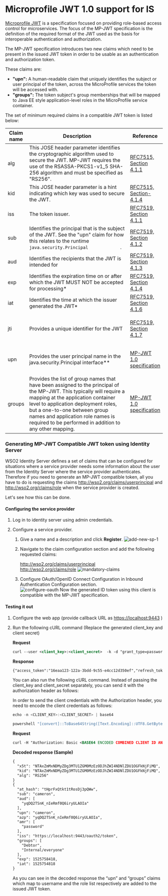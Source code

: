 # Microprofile JWT 1.0 support for IS

[Microprofile
JWT](https://www.eclipse.org/community/eclipse_newsletter/2017/september/article2.php)
is a specification focused on providing role-based access control for
microservices. The focus of the MP-JWT specification is the definition
of the required format of the JWT used as the basis for interoperable
authentication and authorization.

The MP-JWT specification introduces two new claims which need to be
present in the issued JWT token in order to be usable as an
authentication and authorization token.

These claims are:

-   **"upn":** A human-readable claim that uniquely identifies the
    subject or user principal of the token, across the MicroProfile
    services the token will be accessed with.
-   **"groups":** The token subject's group memberships that will be
    mapped to Java EE style application-level roles in the MicroProfile
    service container.

The set of minimum required claims in a compatible JWT token is listed
below:

<table style="width:100%;">
<colgroup>
<col style="width: 7%" />
<col style="width: 75%" />
<col style="width: 16%" />
</colgroup>
<thead>
<tr class="header">
<th>Claim name</th>
<th>Description</th>
<th>Reference</th>
</tr>
</thead>
<tbody>
<tr class="odd">
<td>alg</td>
<td>This JOSE header parameter identifies the cryptographic algorithm used to secure the JWT. MP-JWT requires the use of the RSASSA-PKCS1-v1_5 SHA-256 algorithm and must be specified as "RS256".</td>
<td><a href="https://tools.ietf.org/html/rfc7515#section-4.1.1">RFC7515, Section 4.1.1</a></td>
</tr>
<tr class="even">
<td>kid</td>
<td>This JOSE header parameter is a hint indicating which key was used to secure the JWT.</td>
<td><a href="https://tools.ietf.org/html/rfc7515#section-4.1.4">RFC7515, Section-4.1.4</a></td>
</tr>
<tr class="odd">
<td>iss</td>
<td>The token issuer.</td>
<td><a href="https://tools.ietf.org/html/rfc7519#section-4.1.1">RFC7519, Section 4.1.1</a></td>
</tr>
<tr class="even">
<td>sub</td>
<td>Identifies the principal that is the subject of the JWT. See the "upn" claim for how this relates to the runtime <code>             java.security.Principal            </code> .</td>
<td><a href="https://tools.ietf.org/html/rfc7519#section-4.1.2">RFC7519, Section 4.1.2</a></td>
</tr>
<tr class="odd">
<td>aud</td>
<td>Identifies the recipients that the JWT is intended for</td>
<td><a href="https://tools.ietf.org/html/rfc7519#section-4.1.3">RFC7519, Section 4.1.3</a></td>
</tr>
<tr class="even">
<td>exp</td>
<td>Identifies the expiration time on or after which the JWT MUST NOT be accepted for processing*</td>
<td><a href="https://tools.ietf.org/html/rfc7519#section-4.1.4">RFC7519, Section 4.1.4</a></td>
</tr>
<tr class="odd">
<td>iat</td>
<td>Identifies the time at which the issuer generated the JWT*</td>
<td><a href="https://tools.ietf.org/html/rfc7519#section-4.1.6">RFC7519, Section 4.1.6</a></td>
</tr>
<tr class="even">
<td>jti</td>
<td>Provides a unique identifier for the JWT</td>
<td><p><a href="https://tools.ietf.org/html/rfc7519#section-4.1.7">RFC7519, Section 4.1.7</a></p></td>
</tr>
<tr class="odd">
<td>upn</td>
<td>Provides the user principal name in the java.security.Principal interface**</td>
<td><p><a href="https://www.eclipse.org/community/eclipse_newsletter/2017/september/article2.php">MP-JWT 1.0 specification</a></p></td>
</tr>
<tr class="even">
<td>groups</td>
<td>Provides the list of group names that have been assigned to the principal of the MP-JWT. This typically will require a mapping at the application container level to application deployment roles, but a one-to-one between group names and application role names is required to be performed in addition to any other mapping.</td>
<td><p><a href="https://www.eclipse.org/community/eclipse_newsletter/2017/september/article2.php">MP-JWT 1.0 specification</a></p></td>
</tr>
</tbody>
</table>

### Generating MP-JWT Compatible JWT token using Identity Server

WSO2 Identity Server defines a set of claims that can be configured for
situations where a service provider needs some information about the
user from the Identity Server where the service provider authenticates.
Therefore if you need to generate an MP-JWT compatible token, all you
have to do is requesting the claims
<http://wso2.org/claims/userprincipal> and <http://wso2.org/claims/role>
when the service provider is created.

Let's see how this can be done.

#### Configuring the service provider

1.  Log in to identity server using admin credentials.

2.  Configure a service provider.

    1.  Give a name and a description and click **Register**.
        ![add-new-sp-1]( ../assets/img/using-wso2-identity-server/add-new-sp-1.png)

    2.  Navigate to the claim configuration section and add the
        following requested claims:  

        <http://wso2.org/claims/userprincipal>  
        <http://wso2.org/claims/role>
        ![mandatory-claims]( ../assets/img/using-wso2-identity-server/mandatory-claims.png)

    3.  Configure OAuth/OpenID Connect Configuration in Inbound
        Authentication Configuration section.  
        ![configure-oauth]( ../assets/img/using-wso2-identity-server/configure-oauth.png)
        Now the generated ID token using this client is compatible with
        the MP-JWT specification.

#### Testing it out

1.  Configure the web app (provide callback URL as
    <https://localhost:9443> )

2.  Run the following cURL command (Replace the generated client\_key
    and client secret)

    **Request**

    ``` xml
    curl --user <client_key>:<client_secret>  -k -d "grant_type=password&username=<username>&password=<password>&scope=openid" -H "Content-Type: application/x-www-form-urlencoded" https://localhost:9443/oauth2/token
    ```

    **Response**

    ``` xml
    {"access_token":"16eaa123-122a-3bdd-9c55-e4cc12d350ef","refresh_token":"25cbe580-672e-3969-b007-2fb4e4381378","scope":"openid","id_token":"eyJ4NXQiOiJOVEF4Wm1NeE5ETXlaRGczTVRVMVpHTTBNekV6T0RKaFpXSTRORE5sWkRVMU9HRmtOakZpTVEiLCJraWQiOiJOVEF4Wm1NeE5ETXlaRGczTVRVMVpHTTBNekV6T0RKaFpXSTRORE5sWkRVMU9HRmtOakZpTVEiLCJhbGciOiJSUzI1NiJ9.eyJhdF9oYXNoIjoidEhwckZ4UXRrdDF0Um9zRGozcFFXdyIsInN1YiI6ImNhbWVyb24iLCJhdWQiOlsieXFEUTJUU25LX25JZVJtZjBRNmlyeVVMQU9JYSJdLCJ1cG4iOiJjYW1lcm9uIiwiYXpwIjoieXFEUTJUU25LX25JZVJtZjBRNmlyeVVMQU9JYSIsImFtciI6WyJwYXNzd29yZCJdLCJpc3MiOiJodHRwczpcL1wvbG9jYWxob3N0Ojk0NDNcL29hdXRoMlwvdG9rZW4iLCJncm91cHMiOlsiRGVidG9yIiwiSW50ZXJuYWxcL2V2ZXJ5b25lIl0sImV4cCI6MTUyNTc1ODQxOCwiaWF0IjoxNTI1NzU0ODE4fQ.OAawdar3iybUQJPxEJXvKZ3NIypdD5QhEfv7limhZ3pmar8vHCt0gocpuzGU63mbqVkUrnEejw5PP0UdMNDNNIGqfeLnourbWYBlu4QgS66NKnJoi-S8zWaTXPrSWUFyB-S4OhT7L-d2IWeTno0iNhvL1qMrxkbKPYO-zXyr4-VbP4Radepnf0FhhaNDdQhtMLiG6iF8wwXmaZ2doNYCz98HDZZHUHrv_7ZlYlThAaDH7pxmekt_CRJN0PMWMZBezn53UjFsvzIpYF77wZZPLGxwLaNqVkm8WcB8TIPd-rNXQMfuJTVsyP2yyAd9dFG7MTJszjQyb9BonoYJL1gEOw","token_type":"Bearer","expires_in":3600}
    ```

    You can also run the following cURL command. Instead of passing the
    client\_key and client\_secret separately, you can send it with the
    authorization header as follows:

    In order to send the client credentials with the Authorization
    header, you need to encode the client credentials as follows:

    ``` java tab="<Linux/Mac>"
    echo -n <CLIENT_KEY>:<CLIENT_SECRET> | base64
    ```

    ``` java tab="Windows"
    powershell "[convert]::ToBase64String([Text.Encoding]::UTF8.GetBytes(\"<CLIENT_KEY>:<CLIENT_SECRET>\"))
    ```

    **Request**

    ``` xml
    curl -H "Authorization: Basic <BASE64 ENCODED COMBINED CLIENT ID AND SECRET>" -H "Content-Type: application/x-www-form-urlencoded" -k -d "grant_type=password&username=<admin>&password=<password>&scope=openid" https://localhost:9443/oauth2/token
    ```

    **Decoded response (Sample)**

    ``` xml
    {
      "x5t": "NTAxZmMxNDMyZDg3MTU1ZGM0MzEzODJhZWI4NDNlZDU1OGFkNjFiMQ",
      "kid": "NTAxZmMxNDMyZDg3MTU1ZGM0MzEzODJhZWI4NDNlZDU1OGFkNjFiMQ",
      "alg": "RS256"
    }
    {
      "at_hash": "tHprFxQtkt1tRosDj3pQWw",
      "sub": "cameron",
      "aud": [
        "yqDQ2TSnK_nIeRmf0Q6iryULAOIa"
      ],
      "upn": "cameron",
      "azp": "yqDQ2TSnK_nIeRmf0Q6iryULAOIa",
      "amr": [
        "password"
      ],
      "iss": "https://localhost:9443/oauth2/token",
      "groups": [
        "Debtor",
        "Internal/everyone"
      ],
      "exp": 1525758418,
      "iat": 1525754818
    }
    ```

    As you can see in the decoded response the “upn” and “groups” claims
    which map to username and the role list respectively are added to
    the issued JWT token.
